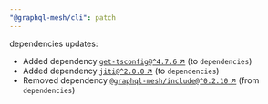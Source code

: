```yaml
---
"@graphql-mesh/cli": patch
---
```

dependencies updates:
  - Added dependency [`get-tsconfig@^4.7.6` ↗︎](https://www.npmjs.com/package/get-tsconfig/v/4.7.6) (to `dependencies`)
  - Added dependency [`jiti@^2.0.0` ↗︎](https://www.npmjs.com/package/jiti/v/2.0.0) (to `dependencies`)
  - Removed dependency [`@graphql-mesh/include@^0.2.10` ↗︎](https://www.npmjs.com/package/@graphql-mesh/include/v/0.2.10) (from `dependencies`)
